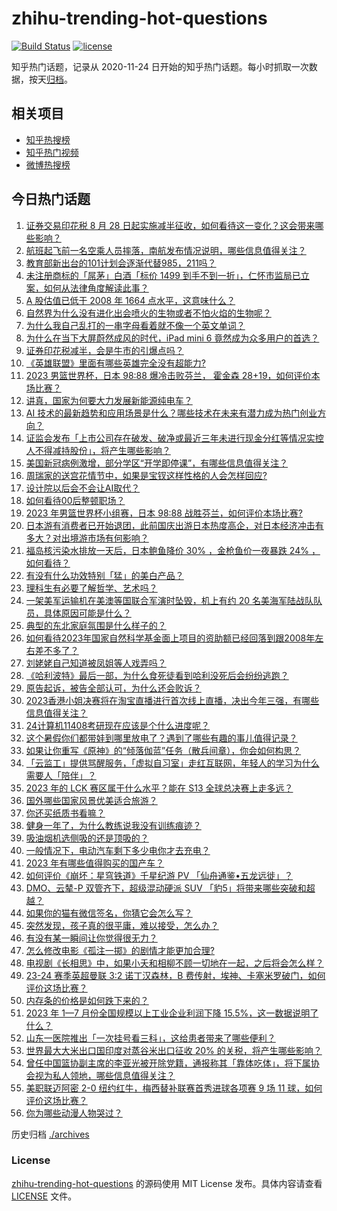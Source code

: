 # zhihu-trending-hot-questions

[![Build Status](https://github.com/justjavac/zhihu-trending-hot-questions/workflows/ci/badge.svg?branch=master)](https://github.com/justjavac/zhihu-trending-hot-questions/actions)
[![license](https://img.shields.io/github/license/justjavac/zhihu-trending-hot-questions)](https://github.com/justjavac/zhihu-trending-hot-questions/blob/master/LICENSE)

知乎热门话题，记录从 2020-11-24
日开始的知乎热门话题。每小时抓取一次数据，按天[归档](./archives)。

## 相关项目

- [知乎热搜榜](https://github.com/justjavac/zhihu-trending-top-search)
- [知乎热门视频](https://github.com/justjavac/zhihu-trending-hot-video)
- [微博热搜榜](https://github.com/justjavac/weibo-trending-hot-search)

## 今日热门话题

<!-- BEGIN -->
<!-- 最后更新时间 Mon Aug 28 2023 02:11:25 GMT+0800 (China Standard Time) -->

1. [证券交易印花税 8 月 28 日起实施减半征收，如何看待这一变化？这会带来哪些影响？](https://www.zhihu.com/question/619398364)
1. [航班起飞前一名空乘人员摔落，南航发布情况说明，哪些信息值得关注？](https://www.zhihu.com/question/619286125)
1. [教育部新出台的101计划会逐渐代替985，211吗？](https://www.zhihu.com/question/619324291)
1. [未注册商标的「屌茅」白酒「标价 1499 到手不到一折」，仁怀市监局已立案，如何从法律角度解读此事？](https://www.zhihu.com/question/619086125)
1. [A 股估值已低于 2008 年 1664 点水平，这意味什么？](https://www.zhihu.com/question/619394804)
1. [自然界为什么没有进化出会喷火的生物或者不怕火焰的生物呢？](https://www.zhihu.com/question/619244793)
1. [为什么我自己乱打的一串字母看着就不像一个英文单词？](https://www.zhihu.com/question/568845548)
1. [为什么在当下大屏蔚然成风的时代，iPad mini 6 竟然成为众多用户的首选？](https://www.zhihu.com/question/619083610)
1. [证券印花税减半，会是牛市的引爆点吗？](https://www.zhihu.com/question/619402543)
1. [《英雄联盟》里面有哪些英雄完全没有超能力?](https://www.zhihu.com/question/619269044)
1. [2023 男篮世界杯，日本 98:88 爆冷击败芬兰， 霍金森 28+19，如何评价本场比赛？](https://www.zhihu.com/question/619423895)
1. [讲真，国家为何要大力发展新能源纯电车？](https://www.zhihu.com/question/616946856)
1. [AI 技术的最新趋势和应用场景是什么？哪些技术在未来有潜力成为热门创业方向？](https://www.zhihu.com/question/615046284)
1. [证监会发布「上市公司存在破发、破净或最近三年未进行现金分红等情况实控人不得减持股份」，将产生哪些影响？](https://www.zhihu.com/question/619403261)
1. [美国新冠病例激增，部分学区“开学即停课”，有哪些信息值得关注？](https://www.zhihu.com/question/619270871)
1. [周瑞家的送宫花情节中，如果是宝钗这样性格的人会怎样回应?](https://www.zhihu.com/question/618889834)
1. [设计院以后会不会让AI取代？](https://www.zhihu.com/question/595343146)
1. [如何看待00后整顿职场？](https://www.zhihu.com/question/532805436)
1. [2023 年男篮世界杯小组赛，日本 98:88 战胜芬兰，如何评价本场比赛?](https://www.zhihu.com/question/619423115)
1. [日本游有消费者已开始退团，此前国庆出游日本热度高企，对日本经济冲击有多大？对出境游市场有何影响？](https://www.zhihu.com/question/619309408)
1. [福岛核污染水排放一天后，日本鲍鱼降价 30% ，金枪鱼价一夜暴跌 24% ，如何看待？](https://www.zhihu.com/question/619292536)
1. [有没有什么功效特别「猛」的美白产品？](https://www.zhihu.com/question/441955092)
1. [理科生有必要了解哲学、艺术吗？](https://www.zhihu.com/question/434467675)
1. [一架美军运输机在美澳等国联合军演时坠毁，机上有约 20 名美海军陆战队队员，具体原因可能是什么？](https://www.zhihu.com/question/619376441)
1. [典型的东北家庭氛围是什么样子的？](https://www.zhihu.com/question/406324383)
1. [如何看待2023年国家自然科学基金面上项目的资助额已经回落到跟2008年左右差不多了？](https://www.zhihu.com/question/619303787)
1. [刘姥姥自己知道被凤姐等人戏弄吗？](https://www.zhihu.com/question/619016314)
1. [《哈利波特》最后一部，为什么食死徒看到哈利没死后会纷纷逃跑？](https://www.zhihu.com/question/610882721)
1. [原告起诉，被告全部认可，为什么还会败诉？](https://www.zhihu.com/question/608445331)
1. [2023香港小姐决赛将在淘宝直播进行首次线上直播，决出今年三强，有哪些信息值得关注？](https://www.zhihu.com/question/619373876)
1. [24计算机11408考研现在应该是个什么进度呢？](https://www.zhihu.com/question/606863719)
1. [这个暑假你们都带娃到哪里放电了？遇到了哪些有趣的事儿值得记录？](https://www.zhihu.com/question/612447821)
1. [如果让你重写《原神》的“倾落伽蓝”任务（散兵间章），你会如何构思？](https://www.zhihu.com/question/618748724)
1. [「云监工」提供骂醒服务，「虚拟自习室」走红互联网，年轻人的学习为什么需要人「陪伴」？](https://www.zhihu.com/question/619124178)
1. [2023 年的 LCK 赛区属于什么水平？能在 S13 全球总决赛上走多远？](https://www.zhihu.com/question/618388705)
1. [国外哪些国家风景优美适合旅游？](https://www.zhihu.com/question/614555763)
1. [你还买纸质书看嘛？](https://www.zhihu.com/question/608733404)
1. [健身一年了，为什么教练说我没有训练痕迹？](https://www.zhihu.com/question/619218965)
1. [吸油烟机选侧吸的还是顶吸的？](https://www.zhihu.com/question/619386564)
1. [一般情况下，电动汽车剩下多少电你才去充电？](https://www.zhihu.com/question/615094749)
1. [2023 年有哪些值得购买的国产车？](https://www.zhihu.com/question/618282025)
1. [如何评价《崩坏：星穹铁道》千星纪游 PV 「仙舟通鉴•五龙远徙」？](https://www.zhihu.com/question/619376322)
1. [DMO、云辇-P 双管齐下，超级混动硬派 SUV 「豹5」将带来哪些突破和超越？](https://www.zhihu.com/question/618778240)
1. [如果你的猫有微信签名，你猜它会怎么写？](https://www.zhihu.com/question/619308702)
1. [突然发现，孩子真的很平庸，难以接受，怎么办？](https://www.zhihu.com/question/614199558)
1. [有没有某一瞬间让你觉得很无力？](https://www.zhihu.com/question/266382872)
1. [怎么修改电影《孤注一掷》的剧情才能更加合理?](https://www.zhihu.com/question/616955874)
1. [电视剧《长相思》中，如果小夭和相柳不顾一切地在一起，之后将会怎么样？](https://www.zhihu.com/question/618123813)
1. [23-24 赛季英超曼联 3:2 诺丁汉森林，B 费传射，埃神、卡塞米罗破门，如何评价这场比赛？](https://www.zhihu.com/question/619313734)
1. [内存条的价格是如何跌下来的？](https://www.zhihu.com/question/617334185)
1. [2023 年 1—7 月份全国规模以上工业企业利润下降 15.5%，这一数据说明了什么？](https://www.zhihu.com/question/619365781)
1. [山东一医院推出「一次挂号看三科」，这给患者带来了哪些便利？](https://www.zhihu.com/question/618764174)
1. [世界最大大米出口国印度对蒸谷米出口征收 20% 的关税，将产生哪些影响？](https://www.zhihu.com/question/619365603)
1. [曾任中国篮协副主席的李亚光被开除党籍，通报称其「靠体吃体」，将下属协会视为私人领地，哪些信息值得关注？](https://www.zhihu.com/question/619269352)
1. [美职联迈阿密 2-0 纽约红牛，梅西替补联赛首秀进球各项赛 9 场 11 球，如何评价这场比赛？](https://www.zhihu.com/question/619368066)
1. [你为哪些动漫人物哭过？](https://www.zhihu.com/question/605322477)

<!-- END -->

历史归档 [./archives](./archives)

### License

[zhihu-trending-hot-questions](https://github.com/justjavac/zhihu-trending-hot-questions)
的源码使用 MIT License 发布。具体内容请查看 [LICENSE](./LICENSE) 文件。
